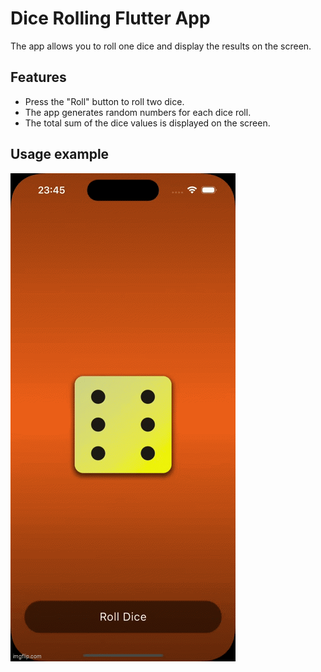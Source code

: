 # Dice Rolling Flutter App

The app allows you to roll one dice and display the results on the screen.

## Features

- Press the "Roll" button to roll two dice.
- The app generates random numbers for each dice roll.
- The total sum of the dice values is displayed on the screen.

## Usage example
![Rolling Dice](assets/screenshots/rolling_dice.gif "Rolling Dice")
